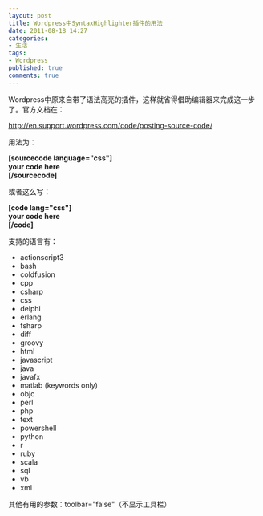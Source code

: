 ```yaml
---
layout: post
title: Wordpress中SyntaxHighlighter插件的用法
date: 2011-08-18 14:27
categories:
- 生活
tags:
- Wordpress
published: true
comments: true
---
```

<p><p>Wordpress中原来自带了语法高亮的插件，这样就省得借助编辑器来完成这一步了。官方文档在：</p>
<p><a href="http://en.support.wordpress.com/code/posting-source-code/">http://en.support.wordpress.com/code/posting-source-code/</a></p>
<p>用法为：</p>
<p><strong>[</strong><strong>sourcecode language="css"]<br />your code here<br />[/sourcecode]</strong></p>
<p>或者这么写：</p>
<p><strong>[</strong><strong>code lang="css"]<br />your code here<br />[/code]</strong></p>
<p>支持的语言有：</p>
<ul>
<li>actionscript3</li>
<li>bash</li>
<li>coldfusion</li>
<li>cpp</li>
<li>csharp</li>
<li>css</li>
<li>delphi</li>
<li>erlang</li>
<li>fsharp</li>
<li>diff</li>
<li>groovy</li>
<li>html</li>
<li>javascript</li>
<li>java</li>
<li>javafx</li>
<li>matlab (keywords only)</li>
<li>objc</li>
<li>perl</li>
<li>php</li>
<li>text</li>
<li>powershell</li>
<li>python</li>
<li>r</li>
<li>ruby</li>
<li>scala</li>
<li>sql</li>
<li>vb</li>
<li>xml</li>
</ul>
<p>其他有用的参数：toolbar="false"（不显示工具栏）</p></p>
